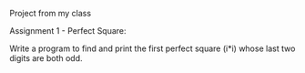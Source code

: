 Project from my class

Assignment 1 - Perfect Square:

Write a program to find and print the first perfect square (i*i) whose last two digits are both odd.

